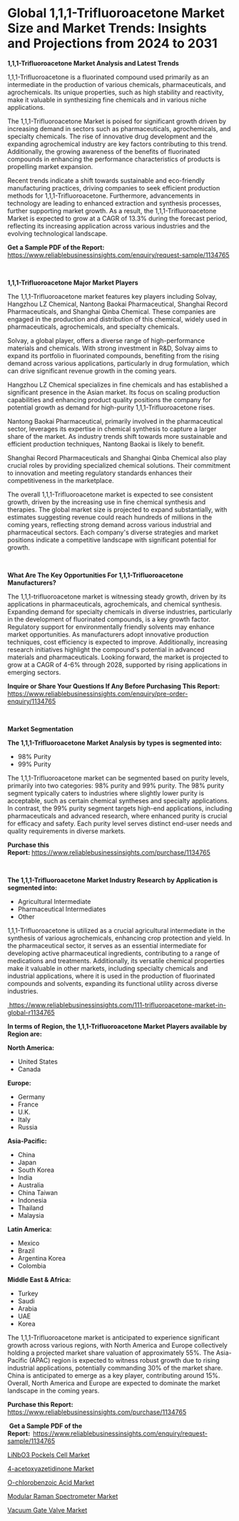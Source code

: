 <p><h1>Global 1,1,1-Trifluoroacetone Market Size and Market Trends: Insights and Projections from 2024 to 2031</h1></p><p><strong>1,1,1-Trifluoroacetone Market Analysis and Latest Trends</strong></p>
<p><p>1,1,1-Trifluoroacetone is a fluorinated compound used primarily as an intermediate in the production of various chemicals, pharmaceuticals, and agrochemicals. Its unique properties, such as high stability and reactivity, make it valuable in synthesizing fine chemicals and in various niche applications.</p><p>The 1,1,1-Trifluoroacetone Market is poised for significant growth driven by increasing demand in sectors such as pharmaceuticals, agrochemicals, and specialty chemicals. The rise of innovative drug development and the expanding agrochemical industry are key factors contributing to this trend. Additionally, the growing awareness of the benefits of fluorinated compounds in enhancing the performance characteristics of products is propelling market expansion.</p><p>Recent trends indicate a shift towards sustainable and eco-friendly manufacturing practices, driving companies to seek efficient production methods for 1,1,1-Trifluoroacetone. Furthermore, advancements in technology are leading to enhanced extraction and synthesis processes, further supporting market growth. As a result, the 1,1,1-Trifluoroacetone Market is expected to grow at a CAGR of 13.3% during the forecast period, reflecting its increasing application across various industries and the evolving technological landscape.</p></p>
<p><strong>Get a Sample PDF of the Report:&nbsp;</strong> <a href="https://www.reliablebusinessinsights.com/enquiry/request-sample/1134765?utm_campaign=1109&utm_medium=2&utm_source=Github&utm_content=ia&utm_term=18122024&utm_id=111-trifluoroacetone">https://www.reliablebusinessinsights.com/enquiry/request-sample/1134765</a></p>
<p>&nbsp;</p>
<p><strong>1,1,1-Trifluoroacetone Major Market Players</strong></p>
<p><p>The 1,1,1-Trifluoroacetone market features key players including Solvay, Hangzhou LZ Chemical, Nantong Baokai Pharmaceutical, Shanghai Record Pharmaceuticals, and Shanghai Qinba Chemical. These companies are engaged in the production and distribution of this chemical, widely used in pharmaceuticals, agrochemicals, and specialty chemicals.</p><p>Solvay, a global player, offers a diverse range of high-performance materials and chemicals. With strong investment in R&D, Solvay aims to expand its portfolio in fluorinated compounds, benefiting from the rising demand across various applications, particularly in drug formulation, which can drive significant revenue growth in the coming years.</p><p>Hangzhou LZ Chemical specializes in fine chemicals and has established a significant presence in the Asian market. Its focus on scaling production capabilities and enhancing product quality positions the company for potential growth as demand for high-purity 1,1,1-Trifluoroacetone rises.</p><p>Nantong Baokai Pharmaceutical, primarily involved in the pharmaceutical sector, leverages its expertise in chemical synthesis to capture a larger share of the market. As industry trends shift towards more sustainable and efficient production techniques, Nantong Baokai is likely to benefit.</p><p>Shanghai Record Pharmaceuticals and Shanghai Qinba Chemical also play crucial roles by providing specialized chemical solutions. Their commitment to innovation and meeting regulatory standards enhances their competitiveness in the marketplace.</p><p>The overall 1,1,1-Trifluoroacetone market is expected to see consistent growth, driven by the increasing use in fine chemical synthesis and therapies. The global market size is projected to expand substantially, with estimates suggesting revenue could reach hundreds of millions in the coming years, reflecting strong demand across various industrial and pharmaceutical sectors. Each company's diverse strategies and market positions indicate a competitive landscape with significant potential for growth.</p></p>
<p>&nbsp;</p>
<p><strong>What Are The Key Opportunities For 1,1,1-Trifluoroacetone Manufacturers?</strong></p>
<p><p>The 1,1,1-trifluoroacetone market is witnessing steady growth, driven by its applications in pharmaceuticals, agrochemicals, and chemical synthesis. Expanding demand for specialty chemicals in diverse industries, particularly in the development of fluorinated compounds, is a key growth factor. Regulatory support for environmentally friendly solvents may enhance market opportunities. As manufacturers adopt innovative production techniques, cost efficiency is expected to improve. Additionally, increasing research initiatives highlight the compound's potential in advanced materials and pharmaceuticals. Looking forward, the market is projected to grow at a CAGR of 4-6% through 2028, supported by rising applications in emerging sectors.</p></p>
<p><strong>Inquire or Share Your Questions If Any Before Purchasing This Report:</strong> <a href="https://www.reliablebusinessinsights.com/enquiry/pre-order-enquiry/1134765?utm_campaign=1109&utm_medium=2&utm_source=Github&utm_content=ia&utm_term=18122024&utm_id=111-trifluoroacetone">https://www.reliablebusinessinsights.com/enquiry/pre-order-enquiry/1134765</a></p>
<p>&nbsp;</p>
<p><strong>Market Segmentation</strong></p>
<p><strong>The 1,1,1-Trifluoroacetone Market Analysis by types is segmented into:</strong></p>
<p><ul><li>98% Purity</li><li>99% Purity</li></ul></p>
<p><p>The 1,1,1-Trifluoroacetone market can be segmented based on purity levels, primarily into two categories: 98% purity and 99% purity. The 98% purity segment typically caters to industries where slightly lower purity is acceptable, such as certain chemical syntheses and specialty applications. In contrast, the 99% purity segment targets high-end applications, including pharmaceuticals and advanced research, where enhanced purity is crucial for efficacy and safety. Each purity level serves distinct end-user needs and quality requirements in diverse markets.</p></p>
<p><strong>Purchase this Report:&nbsp;</strong><a href="https://www.reliablebusinessinsights.com/purchase/1134765?utm_campaign=1109&utm_medium=2&utm_source=Github&utm_content=ia&utm_term=18122024&utm_id=111-trifluoroacetone">https://www.reliablebusinessinsights.com/purchase/1134765</a></p>
<p>&nbsp;</p>
<p><strong>The 1,1,1-Trifluoroacetone Market Industry Research by Application is segmented into:</strong></p>
<p><ul><li>Agricultural Intermediate</li><li>Pharmaceutical Intermediates</li><li>Other</li></ul></p>
<p><p>1,1,1-Trifluoroacetone is utilized as a crucial agricultural intermediate in the synthesis of various agrochemicals, enhancing crop protection and yield. In the pharmaceutical sector, it serves as an essential intermediate for developing active pharmaceutical ingredients, contributing to a range of medications and treatments. Additionally, its versatile chemical properties make it valuable in other markets, including specialty chemicals and industrial applications, where it is used in the production of fluorinated compounds and solvents, expanding its functional utility across diverse industries.</p></p>
<p><a href="https://www.reliablebusinessinsights.com/111-trifluoroacetone-market-in-global-r1134765?utm_campaign=1109&utm_medium=2&utm_source=Github&utm_content=ia&utm_term=18122024&utm_id=111-trifluoroacetone">&nbsp;https://www.reliablebusinessinsights.com/111-trifluoroacetone-market-in-global-r1134765</a></p>
<p><strong>In terms of Region, the 1,1,1-Trifluoroacetone Market Players available by Region are:</strong></p>
<p>
    <p> <strong> North America: </strong>
        <ul>
            <li>United States</li>
            <li>Canada</li>
        </ul>
        </p> 
    <p> <strong> Europe: </strong>
        <ul>
            <li>Germany</li>
            <li>France</li>
            <li>U.K.</li>
            <li>Italy</li>
            <li>Russia</li>
        </ul>
        </p> 
    <p> <strong> Asia-Pacific: </strong>
        <ul>
            <li>China</li>
            <li>Japan</li>
            <li>South Korea</li>
            <li>India</li>
            <li>Australia</li>
            <li>China Taiwan</li>
            <li>Indonesia</li>
            <li>Thailand</li>
            <li>Malaysia</li>
        </ul>
        </p> 
    <p> <strong> Latin America: </strong>
        <ul>
            <li>Mexico</li>
            <li>Brazil</li>
            <li>Argentina Korea</li>
            <li>Colombia</li>
        </ul>
        </p> 
    <p> <strong> Middle East & Africa: </strong>
        <ul>
            <li>Turkey</li>
            <li>Saudi</li>
            <li>Arabia</li>
            <li>UAE</li>
            <li>Korea</li>
        </ul>
    </p>
    </p>
<p><p>The 1,1,1-Trifluoroacetone market is anticipated to experience significant growth across various regions, with North America and Europe collectively holding a projected market share valuation of approximately 55%. The Asia-Pacific (APAC) region is expected to witness robust growth due to rising industrial applications, potentially commanding 30% of the market share. China is anticipated to emerge as a key player, contributing around 15%. Overall, North America and Europe are expected to dominate the market landscape in the coming years.</p></p>
<p><strong>Purchase this Report: </strong><a href="https://www.reliablebusinessinsights.com/purchase/1134765?utm_campaign=1109&utm_medium=2&utm_source=Github&utm_content=ia&utm_term=18122024&utm_id=111-trifluoroacetone">https://www.reliablebusinessinsights.com/purchase/1134765</a></p>
<p>&nbsp;<strong>Get a Sample PDF of the Report:&nbsp;&nbsp;</strong><a href="https://www.reliablebusinessinsights.com/enquiry/request-sample/1134765?utm_campaign=1109&utm_medium=2&utm_source=Github&utm_content=ia&utm_term=18122024&utm_id=111-trifluoroacetone">https://www.reliablebusinessinsights.com/enquiry/request-sample/1134765</a></p>
<p><strong></strong></p>
<p><p><a href="https://www.linkedin.com/pulse/analyzing-linbo3-pockels-cell-market-size-revenue-growth-from-hvfjf?utm_campaign=1109&utm_medium=2&utm_source=Github&utm_content=ia&utm_term=18122024&utm_id=111-trifluoroacetone">LiNbO3 Pockels Cell Market</a></p><p><a href="https://github.com/FahadAhmed223/Market-Research-Report-List-1/blob/main/4-acetoxyazetidinone-market.md?utm_campaign=1109&utm_medium=2&utm_source=Github&utm_content=ia&utm_term=18122024&utm_id=111-trifluoroacetone">4-acetoxyazetidinone Market</a></p><p><a href="https://github.com/NargisHussain432/Market-Research-Report-List-1/blob/main/o-chlorobenzoic-acid-market.md?utm_campaign=1109&utm_medium=2&utm_source=Github&utm_content=ia&utm_term=18122024&utm_id=111-trifluoroacetone">O-chlorobenzoic Acid Market</a></p><p><a href="https://www.linkedin.com/pulse/emerging-technologies-reshaping-modular-raman-spectrometer-6hcwf?utm_campaign=1109&utm_medium=2&utm_source=Github&utm_content=ia&utm_term=18122024&utm_id=111-trifluoroacetone">Modular Raman Spectrometer Market</a></p><p><a href="https://www.linkedin.com/pulse/success-road-map-growing-vacuum-gate-valve-market-industrys-significant-qkesf?utm_campaign=1109&utm_medium=2&utm_source=Github&utm_content=ia&utm_term=18122024&utm_id=111-trifluoroacetone">Vacuum Gate Valve Market</a></p></p>